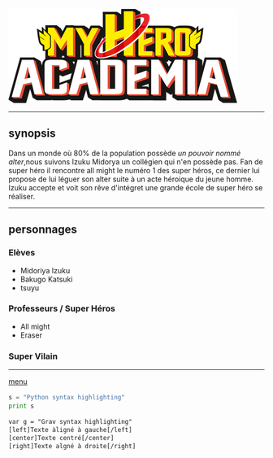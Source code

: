 ![logo](https://github.com/laurorus/sitewebcour/blob/main/My_Hero_Academia_logo_fr.png "image1")
___

## synopsis
Dans un monde où 80% de la population possède *un pouvoir nommé alter*,nous suivons Izuku Midorya un collégien qui n'en possède pas. Fan de super héro il rencontre all might le numéro 1 des super héros, ce dernier lui propose de lui léguer son alter suite à un acte héroique du jeune homme. Izuku accepte et voit son rêve d'intégret une grande école de super héro se réaliser.
___

## personnages
### Elèves
* Midoriya Izuku
* Bakugo Katsuki
* tsuyu 
### Professeurs / Super Héros
* All might
* Eraser
### Super Vilain
___
[menu](https://github.com/laurorus/sitewebcour/blob/main/README.md)


```python
s = "Python syntax highlighting"
print s
```

```Grav
var g = "Grav syntax highlighting"
[left]Texte àligné à gauche[/left]
[center]Texte centré[/center]
[right]Texte algné à droite[/right]
```
